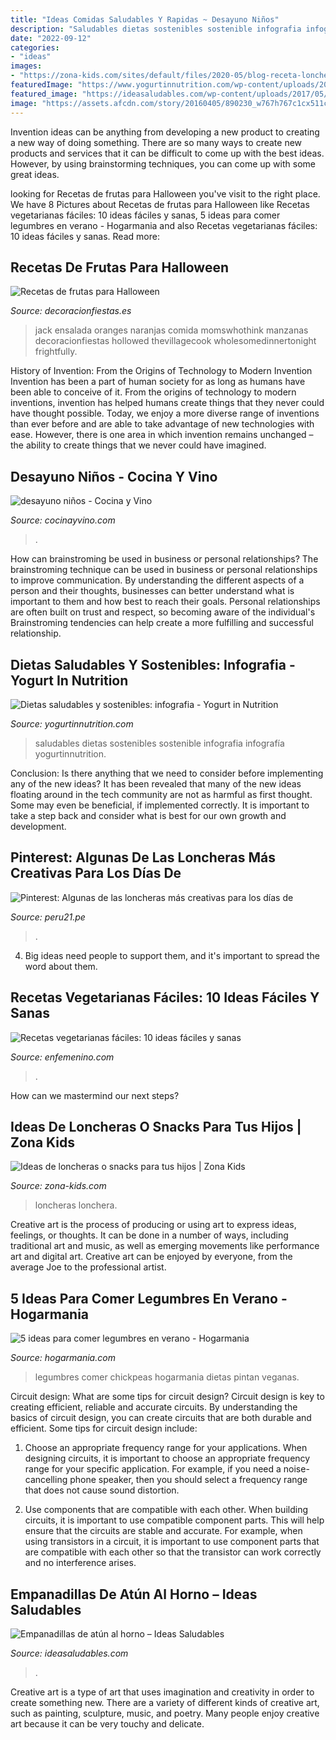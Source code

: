 ```yaml
---
title: "Ideas Comidas Saludables Y Rapidas ~ Desayuno Niños"
description: "Saludables dietas sostenibles sostenible infografia infografía yogurtinnutrition"
date: "2022-09-12"
categories:
- "ideas"
images:
- "https://zona-kids.com/sites/default/files/2020-05/blog-receta-lonchera_saludable1.jpg"
featuredImage: "https://www.yogurtinnutrition.com/wp-content/uploads/2020/06/yini_sd_infographyes_3-1140x907.png"
featured_image: "https://ideasaludables.com/wp-content/uploads/2017/05/nov-10-2012-037.jpg"
image: "https://assets.afcdn.com/story/20160405/890230_w767h767c1cx511cy250.jpg"
---
```



Invention ideas can be anything from developing a new product to creating a new way of doing something. There are so many ways to create new products and services that it can be difficult to come up with the best ideas. However, by using brainstorming techniques, you can come up with some great ideas.

	

		
looking for Recetas de frutas para Halloween you've visit to the right place. We have 8 Pictures about Recetas de frutas para Halloween like Recetas vegetarianas fáciles: 10 ideas fáciles y sanas, 5 ideas para comer legumbres en verano - Hogarmania and also Recetas vegetarianas fáciles: 10 ideas fáciles y sanas. Read more:
		
    
## Recetas De Frutas Para Halloween

<img loading=lazy src="https://www.decoracionfiestas.es/wp-content/uploads/fruta-halloween-3.jpg" onerror="this.onerror=null;this.src='https://tse3.mm.bing.net/th?id=OIP._CrthWYxjdZw8X4C5FmakwHaEc&amp;pid=15.1';" alt="Recetas de frutas para Halloween">

_Source: decoracionfiestas.es_

>jack ensalada oranges naranjas comida momswhothink manzanas decoracionfiestas hollowed thevillagecook wholesomedinnertonight frightfully. 

	

History of Invention: From the Origins of Technology to Modern Invention
Invention has been a part of human society for as long as humans have been able to conceive of it. From the origins of technology to modern inventions, invention has helped humans create things that they never could have thought possible. Today, we enjoy a more diverse range of inventions than ever before and are able to take advantage of new technologies with ease. However, there is one area in which invention remains unchanged – the ability to create things that we never could have imagined.

    
## Desayuno Niños - Cocina Y Vino

<img loading=lazy src="http://www.cocinayvino.com/wp-content/uploads/2016/09/53305383_l.jpg" onerror="this.onerror=null;this.src='https://tse1.mm.bing.net/th?id=OIP.Ne-l3ykevjUldDhpO5a6dgHaE8&amp;pid=15.1';" alt="desayuno niños - Cocina y Vino">

_Source: cocinayvino.com_

>. 

	

How can brainstroming be used in business or personal relationships?
The brainstroming technique can be used in business or personal relationships to improve communication. By understanding the different aspects of a person and their thoughts, businesses can better understand what is important to them and how best to reach their goals. Personal relationships are often built on trust and respect, so becoming aware of the individual's Brainstroming tendencies can help create a more fulfilling and successful relationship.

    
## Dietas Saludables Y Sostenibles: Infografia - Yogurt In Nutrition

<img loading=lazy src="https://www.yogurtinnutrition.com/wp-content/uploads/2020/06/yini_sd_infographyes_3-1140x907.png" onerror="this.onerror=null;this.src='https://tse1.mm.bing.net/th?id=OIP.jjutISgRT4CHvXZKejrorgHaF5&amp;pid=15.1';" alt="Dietas saludables y sostenibles: infografia - Yogurt in Nutrition">

_Source: yogurtinnutrition.com_

>saludables dietas sostenibles sostenible infografia infografía yogurtinnutrition. 

	

Conclusion: Is there anything that we need to consider before implementing any of the new ideas?
It has been revealed that many of the new ideas floating around in the tech community are not as harmful as first thought. Some may even be beneficial, if implemented correctly. It is important to take a step back and consider what is best for our own growth and development.

    
## Pinterest: Algunas De Las Loncheras Más Creativas Para Los Días De

<img loading=lazy src="https://peru21.pe/resizer/J3h905pNL6X_myKpHyY4rltSFPU=/980x528/smart/filters:format(jpeg):quality(75)/arc-anglerfish-arc2-prod-elcomercio.s3.amazonaws.com/public/4UR25GDP7FCPXA7FFDAA7PCF4U.jpg" onerror="this.onerror=null;this.src='https://tse3.mm.bing.net/th?id=OIP.c_ffcWC3_I0RLnYr20GGlgHaD_&amp;pid=15.1';" alt="Pinterest: Algunas de las loncheras más creativas para los días de">

_Source: peru21.pe_

>. 

	

4. Big ideas need people to support them, and it's important to spread the word about them.

    
## Recetas Vegetarianas Fáciles: 10 Ideas Fáciles Y Sanas

<img loading=lazy src="https://assets.afcdn.com/story/20160405/890230_w767h767c1cx511cy250.jpg" onerror="this.onerror=null;this.src='https://tse4.mm.bing.net/th?id=OIP.OimJVG2DuQw9d32Aau4WlgHaHa&amp;pid=15.1';" alt="Recetas vegetarianas fáciles: 10 ideas fáciles y sanas">

_Source: enfemenino.com_

>. 

	

How can we mastermind our next steps?

    
## Ideas De Loncheras O Snacks Para Tus Hijos | Zona Kids

<img loading=lazy src="https://zona-kids.com/sites/default/files/2020-05/blog-receta-lonchera_saludable1.jpg" onerror="this.onerror=null;this.src='https://tse4.mm.bing.net/th?id=OIP.8qgurTud6s_rMgGotVu4TAHaE8&amp;pid=15.1';" alt="Ideas de loncheras o snacks para tus hijos | Zona Kids">

_Source: zona-kids.com_

>loncheras lonchera. 

	

Creative art is the process of producing or using art to express ideas, feelings, or thoughts. It can be done in a number of ways, including traditional art and music, as well as emerging movements like performance art and digital art. Creative art can be enjoyed by everyone, from the average Joe to the professional artist.

    
## 5 Ideas Para Comer Legumbres En Verano - Hogarmania

<img loading=lazy src="https://www.hogarmania.com/archivos/201906/ensalada-garbanzos-1280x720x80xX.jpg" onerror="this.onerror=null;this.src='https://tse3.mm.bing.net/th?id=OIP.OoE1dCPcP0zqKJLnYU-SOwHaEK&amp;pid=15.1';" alt="5 ideas para comer legumbres en verano - Hogarmania">

_Source: hogarmania.com_

>legumbres comer chickpeas hogarmania dietas pintan veganas. 

	

Circuit design: What are some tips for circuit design?
Circuit design is key to creating efficient, reliable and accurate circuits. By understanding the basics of circuit design, you can create circuits that are both durable and efficient. Some tips for circuit design include:
1. Choose an appropriate frequency range for your applications. When designing circuits, it is important to choose an appropriate frequency range for your specific application. For example, if you need a noise-cancelling phone speaker, then you should select a frequency range that does not cause sound distortion.

2. Use components that are compatible with each other. When building circuits, it is important to use compatible component parts. This will help ensure that the circuits are stable and accurate. For example, when using transistors in a circuit, it is important to use component parts that are compatible with each other so that the transistor can work correctly and no interference arises.


    
## Empanadillas De Atún Al Horno – Ideas Saludables

<img loading=lazy src="https://ideasaludables.com/wp-content/uploads/2017/05/nov-10-2012-037.jpg" onerror="this.onerror=null;this.src='https://tse3.mm.bing.net/th?id=OIP.H_wzWRFaNhK2frbdXmhTtwHaE2&amp;pid=15.1';" alt="Empanadillas de atún al horno – Ideas Saludables">

_Source: ideasaludables.com_

>. 

	

Creative art is a type of art that uses imagination and creativity in order to create something new. There are a variety of different kinds of creative art, such as painting, sculpture, music, and poetry. Many people enjoy creative art because it can be very touchy and delicate.

